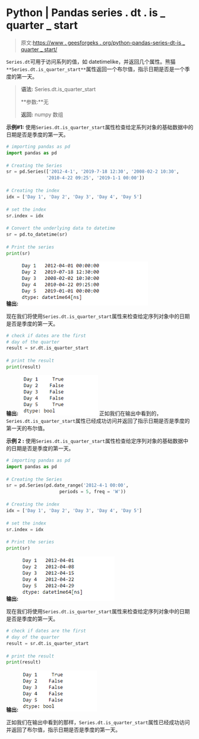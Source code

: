 # Python | Pandas series . dt . is _ quarter _ start

> 原文:[https://www . geesforgeks . org/python-pandas-series-dt-is _ quarter _ start/](https://www.geeksforgeeks.org/python-pandas-series-dt-is_quarter_start/)

`Series.dt`可用于访问系列的值，如 datetimelike，并返回几个属性。熊猫 `**Series.dt.is_quarter_start**`属性返回一个布尔值，指示日期是否是一个季度的第一天。

> **语法:** Series.dt.is_quarter_start
> 
> **参数:**无
> 
> **返回:** numpy 数组

**示例#1:** 使用`Series.dt.is_quarter_start`属性检查给定系列对象的基础数据中的日期是否是季度的第一天。

```py
# importing pandas as pd
import pandas as pd

# Creating the Series
sr = pd.Series(['2012-4-1', '2019-7-18 12:30', '2008-02-2 10:30',
               '2010-4-22 09:25', '2019-1-1 00:00'])

# Creating the index
idx = ['Day 1', 'Day 2', 'Day 3', 'Day 4', 'Day 5']

# set the index
sr.index = idx

# Convert the underlying data to datetime 
sr = pd.to_datetime(sr)

# Print the series
print(sr)
```

**输出:**
![](img/071c13f87c65832fe3caed0fd85a20a3.png)

现在我们将使用`Series.dt.is_quarter_start`属性来检查给定序列对象中的日期是否是季度的第一天。

```py
# check if dates are the first
# day of the quarter
result = sr.dt.is_quarter_start

# print the result
print(result)
```

**输出:**
![](img/6a073f31036bc3e0d9528032968ab52e.png)
正如我们在输出中看到的，`Series.dt.is_quarter_start`属性已经成功访问并返回了指示日期是否是季度的第一天的布尔值。

**示例 2 :** 使用`Series.dt.is_quarter_start`属性检查给定序列对象的基础数据中的日期是否是季度的第一天。

```py
# importing pandas as pd
import pandas as pd

# Creating the Series
sr = pd.Series(pd.date_range('2012-4-1 00:00',
                    periods = 5, freq = 'W'))

# Creating the index
idx = ['Day 1', 'Day 2', 'Day 3', 'Day 4', 'Day 5']

# set the index
sr.index = idx

# Print the series
print(sr)
```

**输出:**
![](img/8d0bec38becefdc2f49d5ff70a8cc23b.png)

现在我们将使用`Series.dt.is_quarter_start`属性来检查给定序列对象中的日期是否是季度的第一天。

```py
# check if dates are the first
# day of the quarter
result = sr.dt.is_quarter_start

# print the result
print(result)
```

**输出:**
![](img/28b09ea3a2bc37b601980d2412873677.png)

正如我们在输出中看到的那样，`Series.dt.is_quarter_start`属性已经成功访问并返回了布尔值，指示日期是否是季度的第一天。